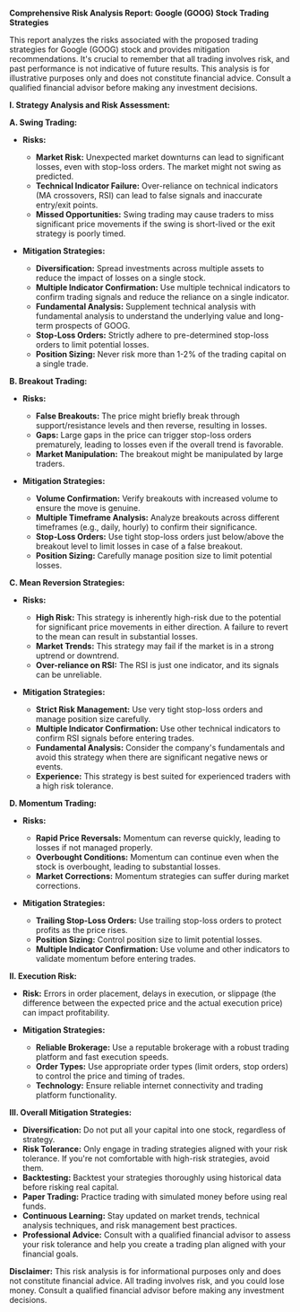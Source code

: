 **Comprehensive Risk Analysis Report: Google (GOOG) Stock Trading Strategies**

This report analyzes the risks associated with the proposed trading strategies for Google (GOOG) stock and provides mitigation recommendations.  It's crucial to remember that all trading involves risk, and past performance is not indicative of future results. This analysis is for illustrative purposes only and does not constitute financial advice.  Consult a qualified financial advisor before making any investment decisions.

**I. Strategy Analysis and Risk Assessment:**

**A. Swing Trading:**

* **Risks:**
    * **Market Risk:**  Unexpected market downturns can lead to significant losses, even with stop-loss orders.  The market might not swing as predicted.
    * **Technical Indicator Failure:**  Over-reliance on technical indicators (MA crossovers, RSI) can lead to false signals and inaccurate entry/exit points.
    * **Missed Opportunities:**  Swing trading may cause traders to miss significant price movements if the swing is short-lived or the exit strategy is poorly timed.

* **Mitigation Strategies:**
    * **Diversification:** Spread investments across multiple assets to reduce the impact of losses on a single stock.
    * **Multiple Indicator Confirmation:** Use multiple technical indicators to confirm trading signals and reduce the reliance on a single indicator.
    * **Fundamental Analysis:** Supplement technical analysis with fundamental analysis to understand the underlying value and long-term prospects of GOOG.
    * **Stop-Loss Orders:**  Strictly adhere to pre-determined stop-loss orders to limit potential losses.
    * **Position Sizing:**  Never risk more than 1-2% of the trading capital on a single trade.


**B. Breakout Trading:**

* **Risks:**
    * **False Breakouts:**  The price might briefly break through support/resistance levels and then reverse, resulting in losses.
    * **Gaps:**  Large gaps in the price can trigger stop-loss orders prematurely, leading to losses even if the overall trend is favorable.
    * **Market Manipulation:**  The breakout might be manipulated by large traders.

* **Mitigation Strategies:**
    * **Volume Confirmation:**  Verify breakouts with increased volume to ensure the move is genuine.
    * **Multiple Timeframe Analysis:**  Analyze breakouts across different timeframes (e.g., daily, hourly) to confirm their significance.
    * **Stop-Loss Orders:**  Use tight stop-loss orders just below/above the breakout level to limit losses in case of a false breakout.
    * **Position Sizing:**  Carefully manage position size to limit potential losses.


**C. Mean Reversion Strategies:**

* **Risks:**
    * **High Risk:**  This strategy is inherently high-risk due to the potential for significant price movements in either direction.  A failure to revert to the mean can result in substantial losses.
    * **Market Trends:** This strategy may fail if the market is in a strong uptrend or downtrend.
    * **Over-reliance on RSI:** The RSI is just one indicator, and its signals can be unreliable.

* **Mitigation Strategies:**
    * **Strict Risk Management:** Use very tight stop-loss orders and manage position size carefully.
    * **Multiple Indicator Confirmation:**  Use other technical indicators to confirm RSI signals before entering trades.
    * **Fundamental Analysis:** Consider the company's fundamentals and avoid this strategy when there are significant negative news or events.
    * **Experience:** This strategy is best suited for experienced traders with a high risk tolerance.


**D. Momentum Trading:**

* **Risks:**
    * **Rapid Price Reversals:** Momentum can reverse quickly, leading to losses if not managed properly.
    * **Overbought Conditions:**  Momentum can continue even when the stock is overbought, leading to substantial losses.
    * **Market Corrections:** Momentum strategies can suffer during market corrections.

* **Mitigation Strategies:**
    * **Trailing Stop-Loss Orders:** Use trailing stop-loss orders to protect profits as the price rises.
    * **Position Sizing:**  Control position size to limit potential losses.
    * **Multiple Indicator Confirmation:**  Use volume and other indicators to validate momentum before entering trades.


**II. Execution Risk:**

* **Risk:**  Errors in order placement, delays in execution, or slippage (the difference between the expected price and the actual execution price) can impact profitability.

* **Mitigation Strategies:**
    * **Reliable Brokerage:**  Use a reputable brokerage with a robust trading platform and fast execution speeds.
    * **Order Types:** Use appropriate order types (limit orders, stop orders) to control the price and timing of trades.
    * **Technology:** Ensure reliable internet connectivity and trading platform functionality.


**III. Overall Mitigation Strategies:**

* **Diversification:**  Do not put all your capital into one stock, regardless of strategy.
* **Risk Tolerance:**  Only engage in trading strategies aligned with your risk tolerance.  If you're not comfortable with high-risk strategies, avoid them.
* **Backtesting:**  Backtest your strategies thoroughly using historical data before risking real capital.
* **Paper Trading:**  Practice trading with simulated money before using real funds.
* **Continuous Learning:**  Stay updated on market trends, technical analysis techniques, and risk management best practices.
* **Professional Advice:** Consult with a qualified financial advisor to assess your risk tolerance and help you create a trading plan aligned with your financial goals.


**Disclaimer:** This risk analysis is for informational purposes only and does not constitute financial advice.  All trading involves risk, and you could lose money.  Consult a qualified financial advisor before making any investment decisions.